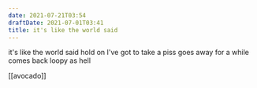 ```yaml
---
date: 2021-07-21T03:54
draftDate: 2021-07-01T03:41
title: it's like the world said
---
```


it's like the world said
hold on
I've got to take a piss
goes away for a while
comes back loopy as hell

[[avocado]]
